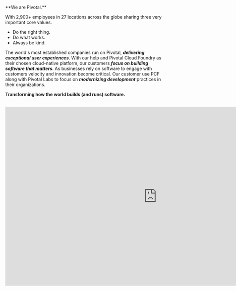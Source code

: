 <br>
**We are Pivotal.**

With 2,900+ employees in 27 locations across the globe sharing three very important core values.

- Do the right thing.
- Do what works.
- Always be kind.

The world's most established companies run on Pivotal, _**delivering exceptional user experiences**_. With our help and Pivotal Cloud Foundry as their chosen cloud-native platform, our customers _**focus on building software that matters**_. As businesses rely on software to engage with customers velocity and innovation become critical. Our customer use PCF along with Pivotal Labs to focus on _**modernizing development**_ practices in their organizations.

**Transforming how the world builds (and runs) software.**
<br>
<br>

<iframe src="https://docs.google.com/presentation/d/e/2PACX-1vThJXRLOmR_bb5pnp0QK7HsnoP2IFdZIoXlX43XBs9hDJMVMQ7uS7F_0JB4Kl1USVkoBVeOi0IzvRpt/embed?start=false&loop=false&delayms=3000" frameborder="0" width="960" height="569" allowfullscreen="true" mozallowfullscreen="true" webkitallowfullscreen="true"></iframe>
